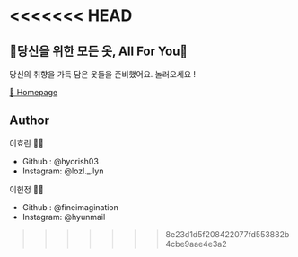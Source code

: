 <<<<<<< HEAD
=======
## 👕당신을 위한 모든 옷, All For You👕

당신의 취향을 가득 담은 옷들을 준비했어요. 놀러오세요 !

[🏡 Homepage](https://all4u.netlify.app/)




## Author

 이효린 💁‍♀️                                            

- Github : @hyorish03
- Instagram: @lozl._.lyn

이현정 🙋‍♀️

- Github : @fineimagination
- Instagram: @hyunmail
>>>>>>> 8e23d1d5f208422077fd553882b4cbe9aae4e3a2
